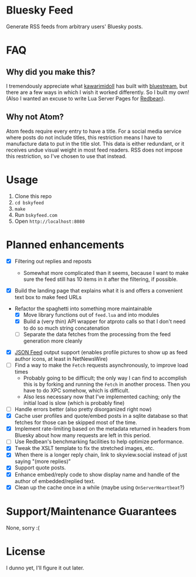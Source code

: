 # Bluesky Feed

Generate RSS feeds from arbitrary users' Bluesky posts.

# FAQ

## Why did you make this?

I tremendously appreciate what [kawarimidoll](https://github.com/kawarimidoll) has built with [bluestream](https://github.com/kawarimidoll/bluestream), but there are a few ways in which I wish it worked differently. So I built my own! (Also I wanted an excuse to write Lua Server Pages for [Redbean](https://redbean.dev)).

## Why not Atom?

Atom feeds require every entry to have a title. For a social media service where posts do not include titles, this restriction means I have to manufacture data to put in the title slot. This data is either redundant, or it receives undue visual weight in most feed readers. RSS does not impose this restriction, so I've chosen to use that instead.

# Usage

1. Clone this repo
2. `cd bskyfeed`
3. `make`
4. Run `bskyfeed.com`
5. Open `http://localhost:8080`

# Planned enhancements

- [x] Filtering out replies and reposts

  - Somewhat more complicated than it seems, because I want to make sure the feed still has 10 items in it after the filtering, if possible.

- [x] Build the landing page that explains what it is and offers a convenient text box to make feed URLs
- Refactor the spaghetti into something more maintainable
  - [x] Move library functions out of `feed.lua` and into modules
  - [x] Build a (very thin) API wrapper for atproto calls so that I don't need to do so much string concatenation
  - [ ] Separate the data fetches from the processing from the feed generation more cleanly
- [x] [JSON Feed](https://www.jsonfeed.org) output support (enables profile pictures to show up as feed author icons, at least in NetNewsWire)
- [ ] Find a way to make the `Fetch` requests asynchronously, to improve load times
  - Probably going to be difficult; the only way I can find to accomplish this is by forking and running the `Fetch` in another process. Then you have to do XPC somehow, which is difficult.
  - Also less necessary now that I've implemented caching; only the initial load is slow (which is probably fine)
- [ ] Handle errors better (also pretty disorganized right now)
- [x] Cache user profiles and quote/embed posts in a sqlite database so that fetches for those can be skipped most of the time.
- [x] Implement rate-limiting based on the metadata returned in headers from Bluesky about how many requests are left in this period.
- [ ] Use Redbean's benchmarking facilities to help optimize performance.
- [x] Tweak the XSLT template to fix the stretched images, etc.
- [x] When there is a longer reply chain, link to skyview.social instead of just saying "(more replies)"
- [x] Support quote posts.
- [x] Enhance embed/reply code to show display name and handle of the author of embedded/replied text.
- [x] Clean up the cache once in a while (maybe using `OnServerHeartbeat`?)

# Support/Maintenance Guarantees

None, sorry :(

# License

I dunno yet, I'll figure it out later.
